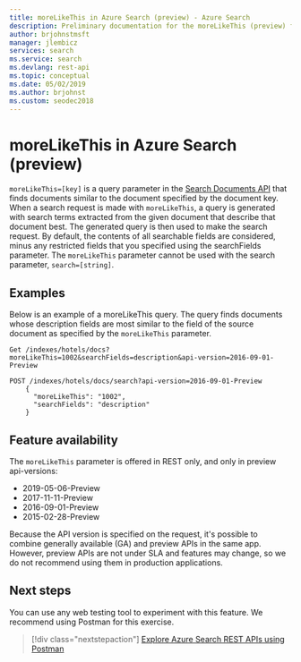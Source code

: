 ```yaml
---
title: moreLikeThis in Azure Search (preview) - Azure Search
description: Preliminary documentation for the moreLikeThis (preview) feature, exposed in the Azure Search REST API.
author: brjohnstmsft
manager: jlembicz
services: search
ms.service: search
ms.devlang: rest-api
ms.topic: conceptual
ms.date: 05/02/2019
ms.author: brjohnst
ms.custom: seodec2018
---
```

# moreLikeThis in Azure Search (preview)

`moreLikeThis=[key]` is a query parameter in the [Search Documents API](https://docs.microsoft.com/rest/api/searchservice/search-documents) that finds documents similar to the document specified by the document key. When a search request is made with `moreLikeThis`, a query is generated with search terms extracted from the given document that describe that document best. The generated query is then used to make the search request. By default, the contents of all searchable fields are considered, minus any restricted fields that you specified using the searchFields parameter. The `moreLikeThis` parameter cannot be used with the search parameter, `search=[string]`.

## Examples 

Below is an example of a moreLikeThis query. The query finds documents whose description fields are most similar to the field of the source document as specified by the `moreLikeThis` parameter.

```
Get /indexes/hotels/docs?moreLikeThis=1002&searchFields=description&api-version=2016-09-01-Preview
```

```
POST /indexes/hotels/docs/search?api-version=2016-09-01-Preview
    {
      "moreLikeThis": "1002",
      "searchFields": "description"
    }
```

## Feature availability

The `moreLikeThis` parameter is offered in REST only, and only in preview api-versions:

+ 2019-05-06-Preview
+ 2017-11-11-Preview
+ 2016-09-01-Preview
+ 2015-02-28-Preview

Because the API version is specified on the request, it's possible to combine generally available (GA) and preview APIs in the same app. However, preview APIs are not under SLA and features may change, so we do not recommend using them in production applications.

## Next steps

You can use any web testing tool to experiment with this feature.  We recommend using Postman for this exercise.

> [!div class="nextstepaction"]
> [Explore Azure Search REST APIs using Postman](search-fiddler.md)